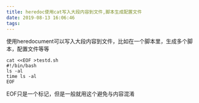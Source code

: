 ```yaml
---
title: heredoc使用cat写入大段内容到文件,脚本生成配置文件
date: 2019-08-13 16:06:46
tags:
---
```



使用heredocument可以写入大段内容到文件，比如在一个脚本里，生成多个脚本，配置文件等等

```
cat <<EOF >testd.sh
#!/bin/bash
ls -al
time ls -al
EOF
```
EOF只是一个标记，但是一般就用这个避免与内容混淆